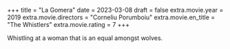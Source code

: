 +++
title = "La Gomera"
date = 2023-03-08
draft = false
extra.movie.year = 2019
extra.movie.directors = "Corneliu Porumboiu"
extra.movie.en_title = "The Whistlers"
extra.movie.rating = 7
+++

Whistling at a woman that is an equal amongst wolves.<!-- more -->